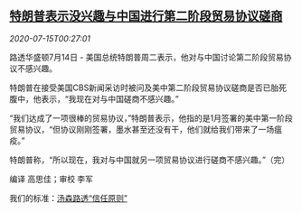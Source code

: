 <!--1594774517000-->
[特朗普表示没兴趣与中国进行第二阶段贸易协议磋商](https://cn.reuters.com/article/trump-usa-china-trade-comments-0714-tues-idCNKCS24G01A)
------

<div><i>2020-07-15T00:27:01</i></div><div class="StandardArticleBody_body"><p>路透华盛顿7月14日 - 美国总统特朗普周二表示，他对与中国讨论第二阶段贸易协议不感兴趣。 </p><p>特朗普在接受美国CBS新闻采访时被问及美中第二阶段贸易协议磋商是否已胎死腹中，他表示，“我现在对与中国磋商不感兴趣。” </p><p>“我们达成了一项很棒的贸易协议，”特朗普表示，他指的是1月签署的美中第一阶段贸易协议，“但协议刚刚签署，墨水甚至还没有干，他们就给我们带来了一场瘟疫。” </p><p>特朗普称，“所以现在，我对与中国就另一项贸易协议进行磋商不感兴趣。”（完） </p><div class="Attribution_container"><div class="Attribution_attribution"><p class="Attribution_content">编译 高思佳；审校 李军 </p></div></div><div class="StandardArticleBody_trustBadgeContainer"><span class="StandardArticleBody_trustBadgeTitle">我们的标准：</span><span class="trustBadgeUrl"><a href="https://www.thomsonreuters.cn/content/dam/openweb/documents/pdf/china/brochures/about-us-1.pdf">汤森路透“信任原则”</a></span></div></div>
